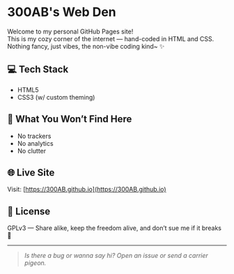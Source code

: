 # 300AB's Web Den

Welcome to my personal GitHub Pages site!  
This is my cozy corner of the internet — hand-coded in HTML and CSS.  
Nothing fancy, just vibes, the non-vibe coding kind~ ✨

## 💻 Tech Stack

- HTML5
- CSS3 (w/ custom theming)

## 🚫 What You Won’t Find Here

- No trackers  
- No analytics  
- No clutter  

## 🌐 Live Site

Visit: [https://300AB.github.io](https://300AB.github.io)  

## 📜 License

GPLv3 — Share alike, keep the freedom alive, and don’t sue me if it breaks 🖤

---

> *Is there a bug or wanna say hi? Open an issue or send a carrier pigeon.*
